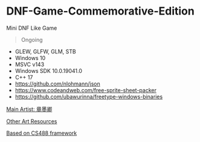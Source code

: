 # DNF-Game-Commemorative-Edition
Mini DNF Like Game

> Ongoing
- GLEW, GLFW, GLM, STB
- Windows 10
- MSVC v143
- Windows SDK 10.0.19041.0
- C++ 17
- https://github.com/nlohmann/json
- https://www.codeandweb.com/free-sprite-sheet-packer
- https://github.com/ubawurinna/freetype-windows-binaries

[Main Artist: 章墨卿](http://huashilm.com/u/120434/art) <br>

[Other Art Resources](https://www.aigei.com/view/63206-30666838.html) <br>

[Based on CS488 framework](https://student.cs.uwaterloo.ca/~cs488/Spring2022/)